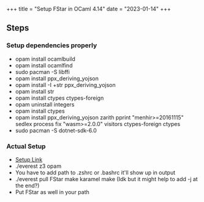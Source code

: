 +++
title = "Setup FStar in OCaml 4.14"
date = "2023-01-14"
+++

## Steps

### Setup dependencies properly

- opam install ocamlbuild
- opam install ocamlfind
- sudo pacman -S libffi
- opam install ppx_deriving_yojson
- opam install -I +str ppx_deriving_yojson
- opam install str
- opam install ctypes ctypes-foreign
- opam uninstall integers
- opam install ctypes
- opam install ppx_deriving_yojson zarith pprint "menhir>=20161115" sedlex
  process fix "wasm>=2.0.0" visitors ctypes-foreign ctypes
- sudo pacman -S dotnet-sdk-6.0

### Actual Setup

- [Setup Link](https://fstarlang.github.io/lowstar/html/Setup.html)
- ./everest z3 opam
- You have to add path to .zshrc or .bashrc it'll show up in output
- ./everest pull FStar make karamel make (Idk but it might help to add -j at the
  end?)
- Put FStar as well in your path
